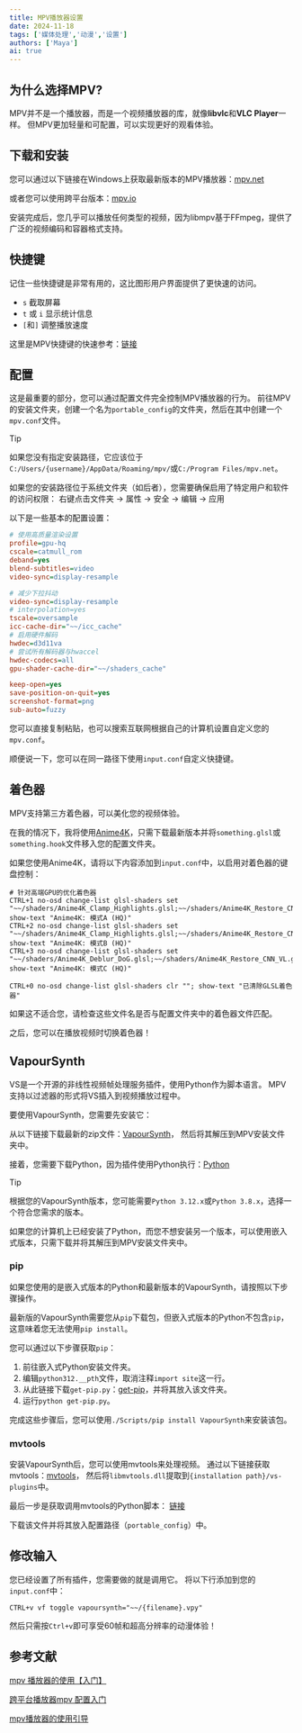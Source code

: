 ```yaml
---
title: MPV播放器设置
date: 2024-11-18
tags: ['媒体处理','动漫','设置']
authors: ['Maya']
ai: true
---
```


## 为什么选择MPV?

MPV并不是一个播放器，而是一个视频播放器的库，就像**libvlc**和**VLC Player**一样。
但MPV更加轻量和可配置，可以实现更好的观看体验。

## 下载和安装

您可以通过以下链接在Windows上获取最新版本的MPV播放器：[mpv.net](https://github.com/mpvnet-player/mpv.net/releases)

或者您可以使用跨平台版本：[mpv.io](https://mpv.io/installation/)

安装完成后，您几乎可以播放任何类型的视频，因为libmpv基于FFmpeg，提供了广泛的视频编码和容器格式支持。

## 快捷键

记住一些快捷键是非常有用的，这比图形用户界面提供了更快速的访问。

- `s` 截取屏幕
- `t` 或 `i` 显示统计信息
- `[`和`]` 调整播放速度

这里是MPV快捷键的快速参考：[链接](https://mpv.io/manual/master/#interactive-control)

## 配置

这是最重要的部分，您可以通过配置文件完全控制MPV播放器的行为。
前往MPV的安装文件夹，创建一个名为`portable_config`的文件夹，然后在其中创建一个`mpv.conf`文件。
> [!TIP]
> 如果您没有指定安装路径，它应该位于`C:/Users/{username}/AppData/Roaming/mpv/`或`C:/Program Files/mpv.net`。
>
> 如果您的安装路径位于系统文件夹（如后者），您需要确保启用了特定用户和软件的访问权限：
> 右键点击文件夹 -> 属性 -> 安全 -> 编辑 -> 应用

以下是一些基本的配置设置：
```ini
# 使用高质量渲染设置
profile=gpu-hq
cscale=catmull_rom
deband=yes
blend-subtitles=video
video-sync=display-resample

# 减少下拉抖动
video-sync=display-resample
# interpolation=yes
tscale=oversample
icc-cache-dir="~~/icc_cache"
# 启用硬件解码
hwdec=d3d11va
# 尝试所有解码器与hwaccel
hwdec-codecs=all
gpu-shader-cache-dir="~~/shaders_cache"

keep-open=yes
save-position-on-quit=yes
screenshot-format=png
sub-auto=fuzzy
```
您可以直接复制粘贴，也可以搜索互联网根据自己的计算机设置自定义您的`mpv.conf`。

顺便说一下，您可以在同一路径下使用`input.conf`自定义快捷键。

## 着色器

MPV支持第三方着色器，可以美化您的视频体验。

在我的情况下，我将使用[Anime4K](https://github.com/bloc97/Anime4K)，只需下载最新版本并将`something.glsl`或`something.hook`文件移入您的配置文件夹。

如果您使用Anime4K，请将以下内容添加到`input.conf`中，以启用对着色器的键盘控制：
```
# 针对高端GPU的优化着色器
CTRL+1 no-osd change-list glsl-shaders set "~~/shaders/Anime4K_Clamp_Highlights.glsl;~~/shaders/Anime4K_Restore_CNN_VL.glsl;~~/shaders/Anime4K_Upscale_CNN_x2_VL.glsl;~~/shaders/Anime4K_AutoDownscalePre_x2.glsl;~~/shaders/Anime4K_AutoDownscalePre_x4.glsl;~~/shaders/Anime4K_Upscale_CNN_x2_M.glsl"; show-text "Anime4K: 模式A (HQ)"
CTRL+2 no-osd change-list glsl-shaders set "~~/shaders/Anime4K_Clamp_Highlights.glsl;~~/shaders/Anime4K_Restore_CNN_Soft_VL.glsl;~~/shaders/Anime4K_Upscale_CNN_x2_VL.glsl;~~/shaders/Anime4K_AutoDownscalePre_x2.glsl;~~/shaders/Anime4K_AutoDownscalePre_x4.glsl;~~/shaders/Anime4K_Upscale_CNN_x2_M.glsl"; show-text "Anime4K: 模式B (HQ)"
CTRL+3 no-osd change-list glsl-shaders set "~~/shaders/Anime4K_Deblur_DoG.glsl;~~/shaders/Anime4K_Restore_CNN_VL.glsl;~~/shaders/Anime4K_Upscale_CNN_x2_M.glsl.glsl;"; show-text "Anime4K: 模式C (HQ)"

CTRL+0 no-osd change-list glsl-shaders clr ""; show-text "已清除GLSL着色器"
```
如果这不适合您，请检查这些文件名是否与配置文件夹中的着色器文件匹配。

之后，您可以在播放视频时切换着色器！

## VapourSynth

VS是一个开源的非线性视频帧处理服务插件，使用Python作为脚本语言。
MPV支持以过滤器的形式将VS插入到视频播放过程中。

要使用VapourSynth，您需要先安装它：

从以下链接下载最新的zip文件：[VapourSynth](https://github.com/vapoursynth/vapoursynth/releases)，
然后将其解压到MPV安装文件夹中。

接着，您需要下载Python，因为插件使用Python执行：[Python](https://www.python.org/downloads/)

> [!TIP]
> 根据您的VapourSynth版本，您可能需要`Python 3.12.x`或`Python 3.8.x`，选择一个符合您需求的版本。
>
> 如果您的计算机上已经安装了Python，而您不想安装另一个版本，可以使用嵌入式版本，只需下载并将其解压到MPV安装文件夹中。

### pip

如果您使用的是嵌入式版本的Python和最新版本的VapourSynth，请按照以下步骤操作。

最新版的VapourSynth需要您从`pip`下载包，但嵌入式版本的Python不包含`pip`，这意味着您无法使用`pip install`。

您可以通过以下步骤获取`pip`：
1. 前往嵌入式Python安装文件夹。
2. 编辑`python312.__pth`文件，取消注释`import site`这一行。
3. 从此链接下载`get-pip.py`：[get-pip](https://bootstrap.pypa.io/get-pip.py)，并将其放入该文件夹。
4. 运行`python get-pip.py`。

完成这些步骤后，您可以使用`./Scripts/pip install VapourSynth`来安装该包。

### mvtools

安装VapourSynth后，您可以使用mvtools来处理视频。
通过以下链接获取mvtools：[mvtools](https://github.com/dubhater/vapoursynth-mvtools/releases)，
然后将`libmvtools.dll`提取到`{installation path}/vs-plugins`中。

最后一步是获取调用mvtools的Python脚本：
[链接](https://gist.github.com/KCCat/1b3a7b7f085a066af3719859f88ded02)

下载该文件并将其放入配置路径（`portable_config`）中。

## 修改输入

您已经设置了所有插件，您需要做的就是调用它。
将以下行添加到您的`input.conf`中：
```
CTRL+v vf toggle vapoursynth="~~/{filename}.vpy"
```
然后只需按`Ctrl+v`即可享受60帧和超高分辨率的动漫体验！

## 参考文献

[mpv 播放器的使用【入门】](https://hooke007.github.io/mpv-lazy/mpv.html)

[跨平台播放器mpv 配置入门](https://vcb-s.com/archives/7594)

[mpv播放器的使用引导](https://hooke007.github.io/unofficial/mpv_start.html)